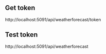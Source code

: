 ## Get token
http://localhost:5091/api/weatherforecast/token

## Test token
http://localhost:5091/api/weatherforecast